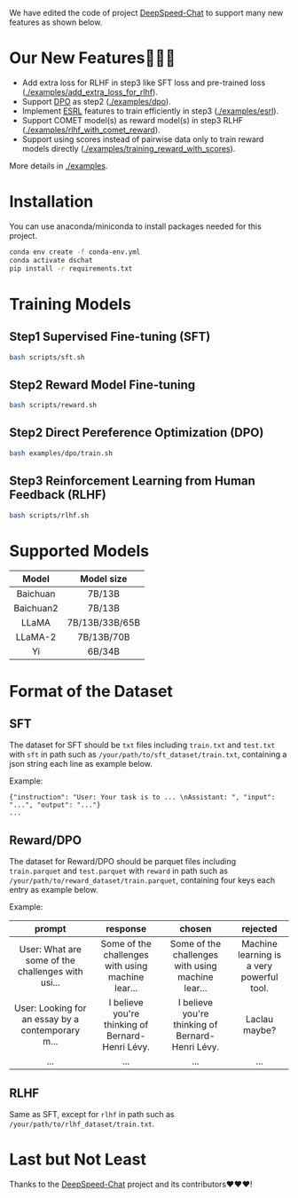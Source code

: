 We have edited the code of project [DeepSpeed-Chat](https://github.com/microsoft/DeepSpeedExamples/tree/master/applications/DeepSpeed-Chat) to support many new features as shown below.

# Our New Features🎉🎉🎉

- Add extra loss for RLHF in step3 like SFT loss and pre-trained loss ([./examples/add_extra_loss_for_rlhf](./examples/add_extra_loss_for_rlhf)).
- Support [DPO](https://arxiv.org/abs/2305.18290) as step2 ([./examples/dpo](./examples/dpo)).
- Implement [ESRL](https://arxiv.org/abs/2308.02223) features to train efficiently in step3 ([./examples/esrl](./examples/esrl)).
- Support COMET model(s) as reward model(s) in step3 RLHF ([./examples/rlhf_with_comet_reward](./examples/rlhf_with_comet_reward)).
- Support using scores instead of pairwise data only to train reward models directly ([./examples/training_reward_with_scores](./examples/training_reward_with_scores)).

More details in [./examples](./examples).

# Installation

You can use anaconda/miniconda to install packages needed for this project.

```bash
conda env create -f conda-env.yml
conda activate dschat
pip install -r requirements.txt
```

# Training Models

## Step1 Supervised Fine-tuning (SFT)

```bash
bash scripts/sft.sh
```

## Step2 Reward Model Fine-tuning

```bash
bash scripts/reward.sh
```

## Step2 Direct Pereference Optimization (DPO)

```bash
bash examples/dpo/train.sh
```

## Step3 Reinforcement Learning from Human Feedback (RLHF)

```bash
bash scripts/rlhf.sh
```

# Supported Models

| Model | Model size |
|:---:|:---:|
| Baichuan | 7B/13B |
| Baichuan2 | 7B/13B |
| LLaMA | 7B/13B/33B/65B |
| LLaMA-2 | 7B/13B/70B |
| Yi | 6B/34B |

# Format of the Dataset

## SFT

The dataset for SFT should be `txt` files including `train.txt` and `test.txt`  with `sft` in path such as `/your/path/to/sft_dataset/train.txt`, containing a json string each line as example below.

Example:

```
{"instruction": "User: Your task is to ... \nAssistant: ", "input": "...", "output": "..."}
...
```

## Reward/DPO

The dataset for Reward/DPO should be parquet files including `train.parquet` and `test.parquet` with `reward` in path such as `/your/path/to/reward_dataset/train.parquet`, containing four keys each entry as example below.

Example:

| prompt | response | chosen | rejected |
|:---:|:---:|:---:|:---:|
| User: What are some of the challenges with usi... | Some of the challenges with using machine lear... | Some of the challenges with using machine lear... | Machine learning is a very powerful tool. |
| User: Looking for an essay by a contemporary m... | I believe you're thinking of Bernard-Henri Lévy. | I believe you're thinking of Bernard-Henri Lévy. | Laclau maybe? |
| ... | ... | ... | ... |

## RLHF

Same as SFT, except for `rlhf` in path such as `/your/path/to/rlhf_dataset/train.txt`.

# Last but Not Least

Thanks to the [DeepSpeed-Chat](https://github.com/microsoft/DeepSpeedExamples/tree/master/applications/DeepSpeed-Chat) project and its contributors❤️❤️❤️!
